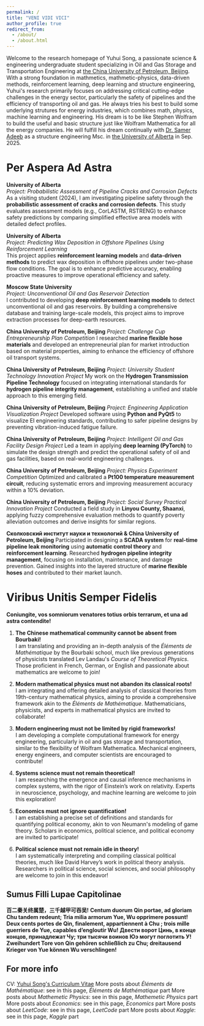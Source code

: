 ```yaml
---
permalink: /
title: "VENI VIDI VICI"
author_profile: true
redirect_from: 
  - /about/
  - /about.html
---
```


Welcome to the research homepage of Yuhui Song, a passionate science & engineering undergraduate student specializing in Oil and Gas Storage and Transportation Engineering at [the China University of Petroleum, Beijing](https://www.cup.edu.cn/). With a strong foundation in mathmetics, mathmetic-physics, data-driven methods, reinforcement learning, deep learning and structure engineering, Yuhui's research primarily focuses on addressing critical cutting-edge challenges in the energy sector, particularly the safety of pipelines and the efficiency of transporting oil and gas. He always tries his best to build some underlying strutures for energy industries, which combines math, physics, machine learning and engineering. His dream is to be like Stephen Wolfram to build the useful and basic structure just like Wolfram Mathematica for all the energy companies. He will fulfill his dream continually with [Dr. Samer Adeeb](https://apps.ualberta.ca/directory/person/adeeb) as a structure engineering Msc. in [the University of Alberta](https://www.ualberta.ca/) in Sep. 2025.

Per Aspera Ad Astra
======
**University of Alberta**  
  *Project: Probabilistic Assessment of Pipeline Cracks and Corrosion Defects*  
  As a visiting student (2024), I am investigating pipeline safety through the **probabilistic assessment of cracks and corrosion defects**. This study evaluates assessment models (e.g., CorLASTM, RSTRENG) to enhance safety predictions by comparing simplified effective area models with detailed defect profiles.

**University of Alberta**  
  *Project: Predicting Wax Deposition in Offshore Pipelines Using Reinforcement Learning*  
  This project applies **reinforcement learning models** and **data-driven methods** to predict wax deposition in offshore pipelines under two-phase flow conditions. The goal is to enhance predictive accuracy, enabling proactive measures to improve operational efficiency and safety.

**Moscow State University**  
  *Project: Unconventional Oil and Gas Reservoir Detection*  
  I contributed to developing **deep reinforcement learning models** to detect unconventional oil and gas reservoirs. By building a comprehensive database and training large-scale models, this project aims to improve extraction processes for deep-earth resources.

**China University of Petroleum, Beijing**
  *Project: Challenge Cup Entrepreneurship Plan Competition* 
  I researched **marine flexible hose materials** and developed an entrepreneurial plan for market introduction based on material properties, aiming to enhance the efficiency of offshore oil transport systems.

**China University of Petroleum, Beijing**
  *Project: University Student Technology Innovation Project* 
  My work on the **Hydrogen Transmission Pipeline Technology** focused on integrating international standards for **hydrogen pipeline integrity management**, establishing a unified and stable approach to this emerging field.

**China University of Petroleum, Beijing**
  *Project: Engineering Application Visualization Project* 
  Developed software using **Python and PyQt5** to visualize EI engineering standards, contributing to safer pipeline designs by preventing vibration-induced fatigue failure.

**China University of Petroleum, Beijing**
  *Project: Intelligent Oil and Gas Facility Design Project* 
  Led a team in applying **deep learning (PyTorch)** to simulate the design strength and predict the operational safety of oil and gas facilities, based on real-world engineering challenges.

**China University of Petroleum, Beijing**
  *Project: Physics Experiment Competition* 
  Optimized and calibrated a **Pt100 temperature measurement circuit**, reducing systematic errors and improving measurement accuracy within a 10% deviation.

**China University of Petroleum, Beijing**
  *Project: Social Survey Practical Innovation Project* 
  Conducted a field study in **Linyou County, Shaanxi**, applying fuzzy comprehensive evaluation methods to quantify poverty alleviation outcomes and derive insights for similar regions.

**Сколковский институт науки и технологий & China University of Petroleum, Beijing** 
  Participated in designing a **SCADA system** for **real-time pipeline leak monitoring** using **automatic control theory** and **reinforcement learning**.
  Researched **hydrogen pipeline integrity management**, focusing on installation, maintenance, and damage prevention.
  Gained insights into the layered structure of **marine flexible hoses** and contributed to their market launch.

Viribus Unitis Semper Fidelis
======
**Coniungite, vos somniorum venatores totius orbis terrarum, et una ad astra contendite!**

1. **The Chinese mathematical community cannot be absent from Bourbaki!**  
   I am translating and providing an in-depth analysis of the *Éléments de Mathématique* by the Bourbaki school, much like previous generations of physicists translated Lev Landau's *Course of Theoretical Physics*. Those proficient in French, German, or English and passionate about mathematics are welcome to join!

2. **Modern mathematical physics must not abandon its classical roots!**  
   I am integrating and offering detailed analysis of classical theories from 19th-century mathematical physics, aiming to provide a comprehensive framework akin to the *Éléments de Mathématique*. Mathematicians, physicists, and experts in mathematical physics are invited to collaborate!

3. **Modern engineering must not be limited by rigid frameworks!**  
   I am developing a complete computational framework for energy engineering, particularly in oil and gas storage and transportation, similar to the flexibility of Wolfram Mathematica. Mechanical engineers, energy engineers, and computer scientists are encouraged to contribute!

4. **Systems science must not remain theoretical!**  
   I am researching the emergence and causal inference mechanisms in complex systems, with the rigor of Einstein’s work on relativity. Experts in neuroscience, psychology, and machine learning are welcome to join this exploration!

5. **Economics must not ignore quantification!**  
   I am establishing a precise set of definitions and standards for quantifying political economy, akin to von Neumann's modeling of game theory. Scholars in economics, political science, and political economy are invited to participate!

6. **Political science must not remain idle in theory!**  
   I am systematically interpreting and compiling classical political theories, much like David Harvey’s work in political theory analysis. Researchers in political science, social sciences, and social philosophy are welcome to join in this endeavor!

Sumus Filli Lupae Capitolinae
------
**百二秦关终属楚，三千越甲可吞吴!**
**Centum duorum Qin portae, ad gloriam Chu tandem redeunt; Tria milia armorum Yue, Wu opprimere possunt!**
**Deux cents portes de Qin, finalement, appartiennent à Chu ; trois mille guerriers de Yue, capables d’engloutir Wu!**
**Двести ворот Цинь, в конце концов, принадлежат Чу; три тысячи воинов Юэ могут поглотить У!**
**Zweihundert Tore von Qin gehören schließlich zu Chu; dreitausend Krieger von Yue können Wu verschlingen!**

For more info
------
CV: [Yuhui Song's Curriculum Vitae](.../assets/Curriculum_Vitae.pdf) 
More posts about *Éléments de Mathématique*: see in this page, *Éléments de Mathématique* part
More posts about *Mathemetic Physics*: see in this page, *Mathemetic Physics* part
More posts about *Economics*: see in this page, *Economics* part
More posts about *LeetCode*: see in this page, *LeetCode* part 
More posts about *Kaggle*: see in this page, *Kaggle* part 
